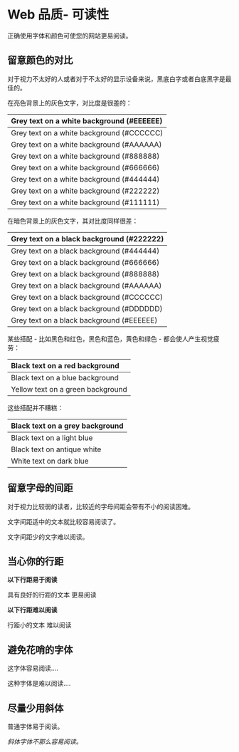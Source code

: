 # Web 品质- 可读性

正确使用字体和颜色可使您的网站更易阅读。

## 留意颜色的对比

对于视力不太好的人或者对于不太好的显示设备来说，黑底白字或者白底黑字是最佳的。

在亮色背景上的灰色文字，对比度是很差的：

| Grey text on a white background (#EEEEEE) |
|:--- |
| Grey text on a white background (#CCCCCC) |
| Grey text on a white background (#AAAAAA) |
| Grey text on a white background (#888888) |
| Grey text on a white background (#666666) |
| Grey text on a white background (#444444) |
| Grey text on a white background (#222222) |
| Grey text on a white background (#111111) |

在暗色背景上的灰色文字，其对比度同样很差：

| Grey text on a black background (#222222) |
|:--- |
| Grey text on a black background (#444444) |
| Grey text on a black background (#666666) |
| Grey text on a black background (#888888) |
| Grey text on a black background (#AAAAAA) |
| Grey text on a black background (#CCCCCC) |
| Grey text on a black background (#DDDDDD) |
| Grey text on a black background (#EEEEEE) |

某些搭配 - 比如黑色和红色，黑色和蓝色，黄色和绿色 - 都会使人产生视觉疲劳：

| Black text on a red background |
|:--- |
| Black text on a blue background |
| Yellow text on a green background |

这些搭配并不糟糕：

| Black text on a grey background |
|:--- |
| Black text on a light blue |
| Black text on antique white |
| White text on dark blue |

## 留意字母的间距

对于视力比较弱的读者，比较近的字母间距会带有不小的阅读困难。

文字间距适中的文本就比较容易阅读了。

文字间距少的文字难以阅读。

## 当心你的行距

**以下行距易于阅读**

具有良好的行距的文本
更易阅读

**以下行距难以阅读**

行距小的文本
难以阅读

## 避免花哨的字体

这字体容易阅读....

这种字体是难以阅读....

## 尽量少用斜体

普通字体易于阅读。

_斜体字体不那么容易阅读。_

